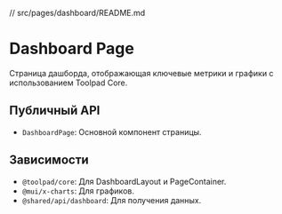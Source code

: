 // src/pages/dashboard/README.md

# Dashboard Page

Страница дашборда, отображающая ключевые метрики и графики с использованием Toolpad Core.

## Публичный API

- `DashboardPage`: Основной компонент страницы.

## Зависимости

- `@toolpad/core`: Для DashboardLayout и PageContainer.
- `@mui/x-charts`: Для графиков.
- `@shared/api/dashboard`: Для получения данных.
